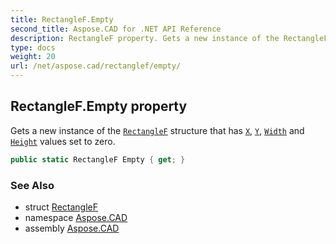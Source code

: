 ```yaml
---
title: RectangleF.Empty
second_title: Aspose.CAD for .NET API Reference
description: RectangleF property. Gets a new instance of the RectangleF structure that has X Y Width and Height values set to zero
type: docs
weight: 20
url: /net/aspose.cad/rectanglef/empty/
---
```

## RectangleF.Empty property

Gets a new instance of the [`RectangleF`](../) structure that has [`X`](../x/), [`Y`](../y/), [`Width`](../width/) and [`Height`](../height/) values set to zero.

```csharp
public static RectangleF Empty { get; }
```

### See Also

* struct [RectangleF](../)
* namespace [Aspose.CAD](../../rectanglef/)
* assembly [Aspose.CAD](../../../)


